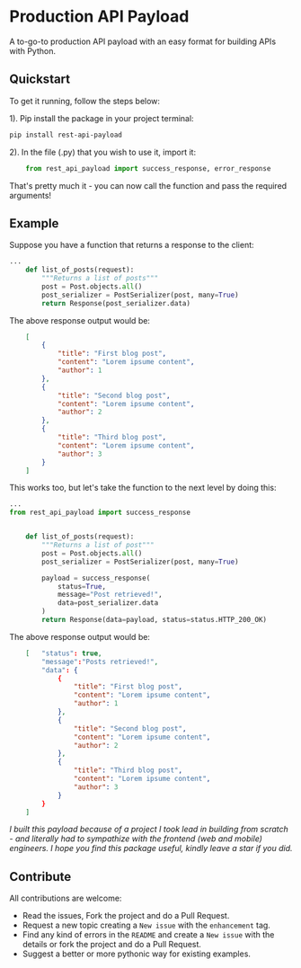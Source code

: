# Production API Payload

A to-go-to production API payload with an easy format for building APIs with Python.

## Quickstart

To get it running, follow the steps below:

1). Pip install the package in your project terminal:

```bash
pip install rest-api-payload
```

2). In the file (.py) that you wish to use it, import it:

```python
    from rest_api_payload import success_response, error_response
```

That's pretty much it - you can now call the function and pass the required arguments!

## Example

Suppose you have a function that returns a response to the client:

```python
...
    def list_of_posts(request):
        """Returns a list of posts"""
        post = Post.objects.all()
        post_serializer = PostSerializer(post, many=True)
        return Response(post_serializer.data)
```

The above response output would be:

```json
    [
        {
            "title": "First blog post", 
            "content": "Lorem ipsume content", 
            "author": 1
        },
        {
            "title": "Second blog post", 
            "content": "Lorem ipsume content", 
            "author": 2
        },
        {
            "title": "Third blog post", 
            "content": "Lorem ipsume content", 
            "author": 3
        }
    ]
```

This works too, but let's take the function to the next level by doing this:

```python
...
from rest_api_payload import success_response


    def list_of_posts(request):
        """Returns a list of post"""
        post = Post.objects.all()
        post_serializer = PostSerializer(post, many=True)

        payload = success_response(
            status=True,
            message="Post retrieved!",
            data=post_serializer.data
        )
        return Response(data=payload, status=status.HTTP_200_OK)
```

The above response output would be:

```json
    [   "status": true, 
        "message":"Posts retrieved!", 
        "data": {
            {
                "title": "First blog post", 
                "content": "Lorem ipsume content", 
                "author": 1
            },
            {
                "title": "Second blog post", 
                "content": "Lorem ipsume content", 
                "author": 2
            },
            {
                "title": "Third blog post", 
                "content": "Lorem ipsume content", 
                "author": 3
            }
        }
    ]
```

*I built this payload because of a project I took lead in building from scratch - and literally had to sympathize with the frontend (web and mobile) engineers. I hope you find this package useful, kindly leave a star if you did.*

## Contribute

All contributions are welcome:

- Read the issues, Fork the project and do a Pull Request.
- Request a new topic creating a `New issue` with the `enhancement` tag.
- Find any kind of errors in the `README` and create a `New issue` with the details or fork the project and do a Pull Request.
- Suggest a better or more pythonic way for existing examples.

